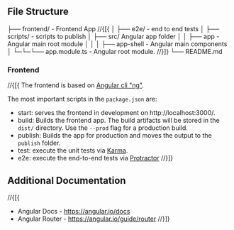﻿## File Structure

├── frontend/ - Frontend App
//{[{
│ ├── e2e/ - end to end tests
│ ├── scripts/ - scripts to publish
│ ├── src/ Angular app folder
│ │ ├── app - Angular main root module
│ │ │ ├── app-shell - Angular main components
│ └─└─└── app.module.ts - Angular root module.
//}]}
└── README.md

### Frontend

//{[{
The frontend is based on [Angular cli "ng"](https://angular.io/cli).

The most important scripts in the `package.json` are:
  - start: serves the frontend in development on http://localhost:3000/.
  - build: Builds the frontend app. The build artifacts will be stored in the `dist/` directory. Use the `--prod` flag for a production build.
  - publish: Builds the app for production and moves the output to the `publish` folder.
  - test: execute the unit tests via [Karma](https://karma-runner.github.io).
  - e2e: execute the end-to-end tests via [Protractor](http://www.protractortest.org/)
//}]}

## Additional Documentation

//{[{
- Angular Docs - https://angular.io/docs
- Angular Router - https://angular.io/guide/router
//}]}